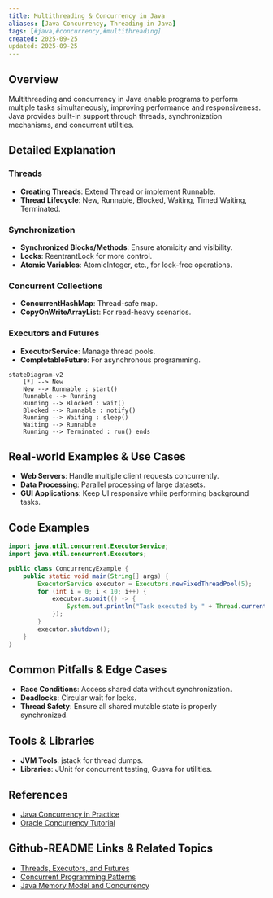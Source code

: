 ```yaml
---
title: Multithreading & Concurrency in Java
aliases: [Java Concurrency, Threading in Java]
tags: [#java,#concurrency,#multithreading]
created: 2025-09-25
updated: 2025-09-25
---
```


## Overview

Multithreading and concurrency in Java enable programs to perform multiple tasks simultaneously, improving performance and responsiveness. Java provides built-in support through threads, synchronization mechanisms, and concurrent utilities.

## Detailed Explanation

### Threads
- **Creating Threads**: Extend Thread or implement Runnable.
- **Thread Lifecycle**: New, Runnable, Blocked, Waiting, Timed Waiting, Terminated.

### Synchronization
- **Synchronized Blocks/Methods**: Ensure atomicity and visibility.
- **Locks**: ReentrantLock for more control.
- **Atomic Variables**: AtomicInteger, etc., for lock-free operations.

### Concurrent Collections
- **ConcurrentHashMap**: Thread-safe map.
- **CopyOnWriteArrayList**: For read-heavy scenarios.

### Executors and Futures
- **ExecutorService**: Manage thread pools.
- **CompletableFuture**: For asynchronous programming.

```mermaid
stateDiagram-v2
    [*] --> New
    New --> Runnable : start()
    Runnable --> Running
    Running --> Blocked : wait()
    Blocked --> Runnable : notify()
    Running --> Waiting : sleep()
    Waiting --> Runnable
    Running --> Terminated : run() ends
```

## Real-world Examples & Use Cases
- **Web Servers**: Handle multiple client requests concurrently.
- **Data Processing**: Parallel processing of large datasets.
- **GUI Applications**: Keep UI responsive while performing background tasks.

## Code Examples

```java
import java.util.concurrent.ExecutorService;
import java.util.concurrent.Executors;

public class ConcurrencyExample {
    public static void main(String[] args) {
        ExecutorService executor = Executors.newFixedThreadPool(5);
        for (int i = 0; i < 10; i++) {
            executor.submit(() -> {
                System.out.println("Task executed by " + Thread.currentThread().getName());
            });
        }
        executor.shutdown();
    }
}
```

## Common Pitfalls & Edge Cases
- **Race Conditions**: Access shared data without synchronization.
- **Deadlocks**: Circular wait for locks.
- **Thread Safety**: Ensure all shared mutable state is properly synchronized.

## Tools & Libraries
- **JVM Tools**: jstack for thread dumps.
- **Libraries**: JUnit for concurrent testing, Guava for utilities.

## References
- [Java Concurrency in Practice](https://jcip.net/)
- [Oracle Concurrency Tutorial](https://docs.oracle.com/javase/tutorial/essential/concurrency/)
## Github-README Links & Related Topics

- [Threads, Executors, and Futures](java/threads-executors-futures/README.md)
- [Concurrent Programming Patterns](java/concurrent-programming-patterns/README.md)
- [Java Memory Model and Concurrency](java/java-memory-model-and-concurrency/README.md)